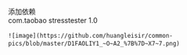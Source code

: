 添加依赖  
<dependency>
		<groupId>com.taobao</groupId>
		<artifactId>stresstester</artifactId>
		<version>1.0</version>
	</dependency>
	
	![image](https://github.com/huangleisir/common-pics/blob/master/D1FAOLIY1_~O~A2_%7B%7D~X7~7.png)
  
  

